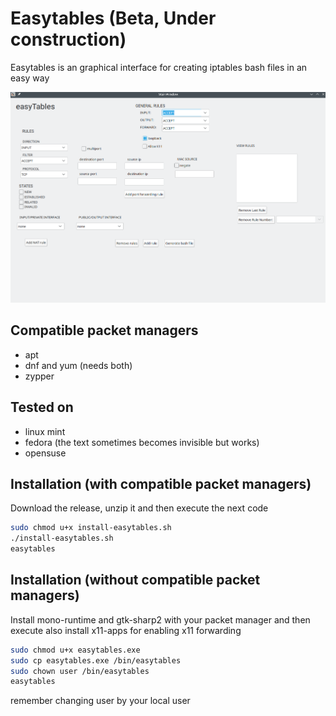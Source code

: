 # Easytables (Beta, Under construction)

Easytables is an graphical interface for creating iptables bash files in an easy way

![alt text](https://raw.githubusercontent.com/CaptainLainist/easytables-iptables-gui-interface/main/easytables/bin/Screenshot_1.png)

## Compatible packet managers

 - apt
 - dnf and yum (needs both)
 - zypper
## Tested on

 - linux mint
 - fedora (the text sometimes becomes invisible but works)
 - opensuse

## Installation (with compatible packet managers)

Download the release, unzip it and then execute the next code

```bash
sudo chmod u+x install-easytables.sh
./install-easytables.sh
easytables
```
## Installation (without compatible packet managers)

Install mono-runtime and gtk-sharp2 with your packet manager
and then execute
also install x11-apps for enabling x11 forwarding

```bash
sudo chmod u+x easytables.exe
sudo cp easytables.exe /bin/easytables
sudo chown user /bin/easytables
easytables
```
remember changing user by your local user
